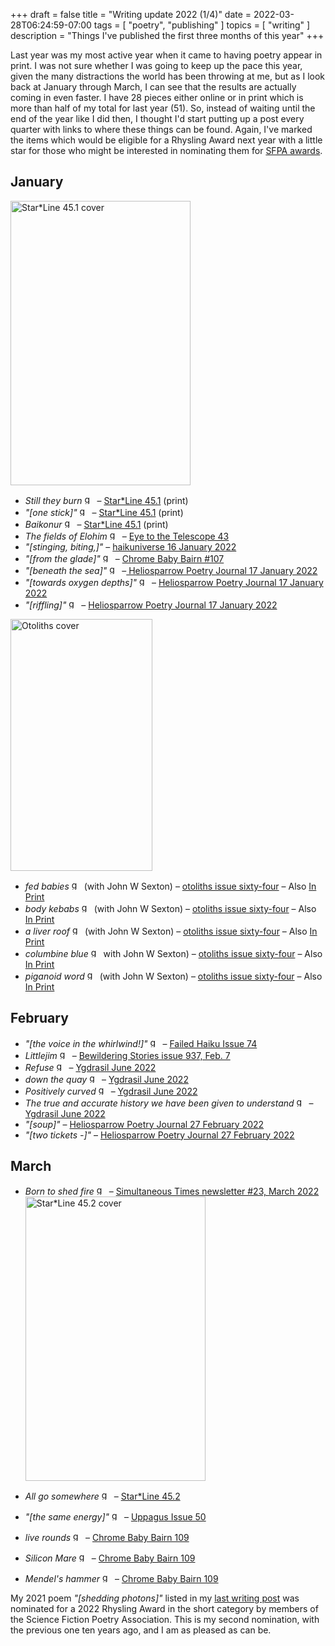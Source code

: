 +++
draft = false
title = "Writing update 2022 (1/4)"
date = 2022-03-28T06:24:59-07:00
tags = [
  "poetry",
  "publishing"
]
topics = [
  "writing"
]
description = "Things I've published the first three months of this year"
+++


Last year was my most active year when it came to having poetry appear in print. I was not sure whether I was going to keep up the pace this year, given the many distractions the world has been throwing at me, but as I look back at January through March, I can see that the results are actually coming in even faster. I have 28 pieces either online or in print which is more than half of my total for last year (51). So, instead of waiting until the end of the year like I did then, I thought I'd start putting up a post every quarter with links to where these things can be found. Again, I've marked the items which would be eligible for a Rhysling Award next year with a little star for those who might be interested in nominating them for [SFPA awards](https://sfpoetry.com/rhysling.html).

## January

<img src="https://milkfish08.s3.amazonaws.com/photo/blog/45.1.jpg" alt="Star*Line 45.1 cover" title="Star*Line 45.1 cover" width=288 height=455 /><br  clear="all" />

* *Still they burn* <img src="https://milkfish08.s3.amazonaws.com/photo/blog/award_star_gold_1.png" width=16 height=16 title="gold star" /> – [Star*Line 45.1](http://www.sfpoetry.com/sl/issues/starline45.1.html) (print)
* *"[one stick]"* <img src="https://milkfish08.s3.amazonaws.com/photo/blog/award_star_gold_1.png" width=16 height=16 title="gold star" /> – [Star*Line 45.1](http://www.sfpoetry.com/sl/issues/starline45.1.html) (print)
* *Baikonur* <img src="https://milkfish08.s3.amazonaws.com/photo/blog/award_star_gold_1.png" width=16 height=16 title="gold star" /> – [Star*Line 45.1](http://www.sfpoetry.com/sl/issues/starline45.1.html) (print)
* *The fields of Elohim* <img src="https://milkfish08.s3.amazonaws.com/photo/blog/award_star_gold_1.png" width=16 height=16 title="gold star" /> – [Eye to the Telescope 43](http://eyetothetelescope.com/archives/043issue.html)
* *"[stinging, biting,]"* – [haikuniverse 16 January 2022](https://haikuniverse.com/haiku-by-richard-magahiz-2/)
* *"[from the glade]"* <img src="https://milkfish08.s3.amazonaws.com/photo/blog/award_star_gold_1.png" width=16 height=16 title="gold star" /> – [Chrome Baby Bairn #107](https://robindunn.com/bairn107.html)
* *"[beneath the sea]"* <img src="https://milkfish08.s3.amazonaws.com/photo/blog/award_star_gold_1.png" width=16 height=16 title="gold star" /> –[ Heliosparrow Poetry Journal 17 January 2022](https://heliosparrow.com/2022/01/5-29/)
* *"[towards oxygen depths]"* <img src="https://milkfish08.s3.amazonaws.com/photo/blog/award_star_gold_1.png" width=16 height=16 title="gold star" /> – [Heliosparrow Poetry Journal 17 January 2022](https://heliosparrow.com/2022/01/5-29/)
* *"[riffling]"* <img src="https://milkfish08.s3.amazonaws.com/photo/blog/award_star_gold_1.png" width=16 height=16 title="gold star" /> – [Heliosparrow Poetry Journal 17 January 2022](https://heliosparrow.com/2022/01/5-29/)

<img src="https://milkfish08.s3.amazonaws.com/photo/blog/20220215_172412.jpg" title="Otoliths cover" alt="Otoliths cover" width=227 height=403 /><br clear="all" />

* *fed babies* <img src="https://milkfish08.s3.amazonaws.com/photo/blog/award_star_gold_1.png" width=16 height=16 title="gold star" /> (with John W Sexton) – [otoliths issue sixty-four](https://the-otolith.blogspot.com/2021/11/richard-magahiz-john-w-sexton.html) – Also [In Print](https://www.lulu.com/en/us/shop/mark-young/otoliths-issue-sixty-four-part-one/paperback/product-zq5dkw.html?page=1&pageSize=4)
* *body kebabs* <img src="https://milkfish08.s3.amazonaws.com/photo/blog/award_star_gold_1.png" width=16 height=16 title="gold star" /> (with John W Sexton) – [otoliths issue sixty-four](https://the-otolith.blogspot.com/2021/11/richard-magahiz-john-w-sexton.html) – Also [In Print](https://www.lulu.com/en/us/shop/mark-young/otoliths-issue-sixty-four-part-one/paperback/product-zq5dkw.html?page=1&pageSize=4)
* *a liver roof* <img src="https://milkfish08.s3.amazonaws.com/photo/blog/award_star_gold_1.png" width=16 height=16 title="gold star" /> (with John W Sexton) – [otoliths issue sixty-four](https://the-otolith.blogspot.com/2021/11/richard-magahiz-john-w-sexton.html) – Also [In Print](https://www.lulu.com/en/us/shop/mark-young/otoliths-issue-sixty-four-part-one/paperback/product-zq5dkw.html?page=1&pageSize=4)
* *columbine blue* <img src="https://milkfish08.s3.amazonaws.com/photo/blog/award_star_gold_1.png" width=16 height=16 title="gold star" /> with John W Sexton) – [otoliths issue sixty-four](https://the-otolith.blogspot.com/2021/11/richard-magahiz-john-w-sexton.html) – Also [In Print](https://www.lulu.com/en/us/shop/mark-young/otoliths-issue-sixty-four-part-one/paperback/product-zq5dkw.html?page=1&pageSize=4)
* *piganoid word* <img src="https://milkfish08.s3.amazonaws.com/photo/blog/award_star_gold_1.png" width=16 height=16 title="gold star" /> (with John W Sexton) – [otoliths issue sixty-four](https://the-otolith.blogspot.com/2021/11/richard-magahiz-john-w-sexton.html) – Also [In Print](https://www.lulu.com/en/us/shop/mark-young/otoliths-issue-sixty-four-part-one/paperback/product-zq5dkw.html?page=1&pageSize=4)

## February

* *"[the voice in the whirlwind!]"* <img src="https://milkfish08.s3.amazonaws.com/photo/blog/award_star_gold_1.png" width=16 height=16 title="gold star" /> – [Failed Haiku Issue 74](https://www.haikuhut.com/FailedHaikuIssue74.pdf)
* *Littlejim* <img src="https://milkfish08.s3.amazonaws.com/photo/blog/award_star_gold_1.png" width=16 height=16 title="gold star" /> – [Bewildering Stories issue 937, Feb. 7](http://www.bewilderingstories.com/issue937/blurb.html)
* *Refuse* <img src="https://milkfish08.s3.amazonaws.com/photo/blog/award_star_gold_1.png" width=16 height=16 title="gold star" /> – [Ygdrasil June 2022](https://www.academia.edu/71559974/Ygdrasil_June_2022_issue)
* *down the quay* <img src="https://milkfish08.s3.amazonaws.com/photo/blog/award_star_gold_1.png" width=16 height=16 title="gold star" /> – [Ygdrasil June 2022](https://www.academia.edu/71559974/Ygdrasil_June_2022_issue)
* *Positively curved* <img src="https://milkfish08.s3.amazonaws.com/photo/blog/award_star_gold_1.png" width=16 height=16 title="gold star" /> – [Ygdrasil June 2022](https://www.academia.edu/71559974/Ygdrasil_June_2022_issue)
* *The true and accurate history we have been given to understand* <img src="https://milkfish08.s3.amazonaws.com/photo/blog/award_star_gold_1.png" width=16 height=16 title="gold star" /> – [Ygdrasil June 2022](https://www.academia.edu/71559974/Ygdrasil_June_2022_issue)
* *"[soup]"* – [Heliosparrow Poetry Journal 27 February 2022](https://heliosparrow.com/2022/02/6-29/)
* *"[two tickets -]"* – [Heliosparrow Poetry Journal 27 February 2022](https://heliosparrow.com/2022/02/6-29/)

## March

* *Born to shed fire* <img src="https://milkfish08.s3.amazonaws.com/photo/blog/award_star_gold_1.png" width=16 height=16 title="gold star" /> – [Simultaneous Times newsletter #23, March 2022](https://spacecowboybooks.com/free-content/)
<img src="https://milkfish08.s3.amazonaws.com/photo/blog/45.2.jpg"  title="Star*Line 45.2 cover" alt="Star*Line 45.2 cover" width=288 height=455 /><br clear="all"  />

* *All go somewhere* <img src="https://milkfish08.s3.amazonaws.com/photo/blog/award_star_gold_1.png" width=16 height=16 title="gold star" /> – [Star*Line 45.2](http://www.sfpoetry.com/sl/issues/starline45.2.html)
* *"[the same energy]"* <img src="https://milkfish08.s3.amazonaws.com/photo/blog/award_star_gold_1.png" width=16 height=16 title="gold star" /> – [Uppagus Issue 50](https://uppagus.com/poems/magahiz-same/)
* *live rounds* <img src="https://milkfish08.s3.amazonaws.com/photo/blog/award_star_gold_1.png" width=16 height=16 title="gold star" /> – [Chrome Baby Bairn 109](https://robindunn.com/bairn109.html)
* *Silicon Mare* <img src="https://milkfish08.s3.amazonaws.com/photo/blog/award_star_gold_1.png" width=16 height=16 title="gold star" /> – [Chrome Baby Bairn 109](https://robindunn.com/bairn109.html)
* *Mendel's hammer* <img src="https://milkfish08.s3.amazonaws.com/photo/blog/award_star_gold_1.png" width=16 height=16 title="gold star" /> – [Chrome Baby Bairn 109](https://robindunn.com/bairn109.html)

My 2021 poem *"[shedding photons]"* listed in my [last writing post](/post/2021writing) was nominated for a 2022 Rhysling Award in the short category by members of the Science Fiction Poetry Association. This is my second nomination, with the previous one ten years ago, and I am as pleased as can be.
